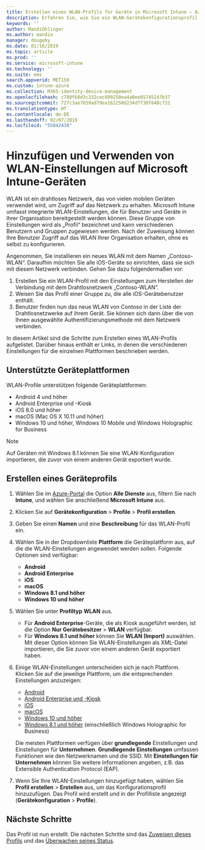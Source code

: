 ```yaml
---
title: Erstellen eines WLAN-Profils für Geräte in Microsoft Intune – Azure | Microsoft-Dokumentation
description: Erfahren Sie, wie Sie ein WLAN-Gerätekonfigurationsprofil in Microsoft Intune erstellen. Erstellen Sie Profile für Android, Android Enterprise, Android-Kiosk, iOS, macOS, Windows 10 und höher sowie Windows Holographic for Business. Verwenden Sie diese Profile, um beispielsweise eine WLAN-Verbindung zu erstellen, um Zertifikate zu verwenden, einen EAP-Typ und eine Authentifizierungsmethode auszuwählen oder einen Proxy zu aktivieren.
keywords: ''
author: MandiOhlinger
ms.author: mandia
manager: dougeby
ms.date: 01/16/2019
ms.topic: article
ms.prod: ''
ms.service: microsoft-intune
ms.technology: ''
ms.suite: ems
search.appverid: MET150
ms.custom: intune-azure
ms.collection: M365-identity-device-management
ms.openlocfilehash: c780f68d3c332cec899250ea4a0ee85745247b37
ms.sourcegitcommit: 727c3ae7659ad79ea162250d234d7730f840c731
ms.translationtype: HT
ms.contentlocale: de-DE
ms.lasthandoff: 02/07/2019
ms.locfileid: "55842438"
---
```

# <a name="add-and-use-wi-fi-settings-on-your-devices-in-microsoft-intune"></a>Hinzufügen und Verwenden von WLAN-Einstellungen auf Microsoft Intune-Geräten

WLAN ist ein drahtloses Netzwerk, das von vielen mobilen Geräten verwendet wird, um Zugriff auf das Netzwerk zu erhalten. Microsoft Intune umfasst integrierte WLAN-Einstellungen, die für Benutzer und Geräte in Ihrer Organisation bereitgestellt werden können. Diese Gruppe von Einstellungen wird als „Profil“ bezeichnet und kann verschiedenen Benutzern und Gruppen zugewiesen werden. Nach der Zuweisung können Ihre Benutzer Zugriff auf das WLAN Ihrer Organisation erhalten, ohne es selbst zu konfigurieren.

Angenommen, Sie installieren ein neues WLAN mit dem Namen „Contoso-WLAN“. Daraufhin möchten Sie alle iOS-Geräte so einrichten, dass sie sich mit diesem Netzwerk verbinden. Gehen Sie dazu folgendermaßen vor:

1. Erstellen Sie ein WLAN-Profil mit den Einstellungen zum Herstellen der Verbindung mit dem Drahtlosnetzwerk „Contoso-WLAN“.
2. Weisen Sie das Profil einer Gruppe zu, die alle iOS-Gerätebenutzer enthält.
3. Benutzer finden nun das neue WLAN von Contoso in der Liste der Drahtlosnetzwerke auf ihrem Gerät. Sie können sich dann über die von Ihnen ausgewählte Authentifizierungsmethode mit dem Netzwerk verbinden.

In diesem Artikel sind die Schritte zum Erstellen eines WLAN-Profils aufgelistet. Darüber hinaus enthält er Links, in denen die verschiedenen Einstellungen für die einzelnen Plattformen beschrieben werden.

## <a name="supported-device-platforms"></a>Unterstützte Geräteplattformen

WLAN-Profile unterstützen folgende Geräteplattformen:

- Android 4 und höher
- Android Enterprise und -Kiosk
- iOS 8.0 und höher
- macOS (Mac OS X 10.11 und höher)
- Windows 10 und höher, Windows 10 Mobile und Windows Holographic for Business

> [!NOTE]
> Auf Geräten mit Windows 8.1 können Sie eine WLAN-Konfiguration importieren, die zuvor von einem anderen Gerät exportiert wurde.

## <a name="create-a-device-profile"></a>Erstellen eines Geräteprofils

1. Wählen Sie im [Azure-Portal](https://portal.azure.com) die Option **Alle Dienste** aus, filtern Sie nach **Intune**, und wählen Sie anschließend **Microsoft Intune** aus. 
2. Klicken Sie auf **Gerätekonfiguration** > **Profile** > **Profil erstellen**.
3. Geben Sie einen **Namen** und eine **Beschreibung** für das WLAN-Profil ein.
4. Wählen Sie in der Dropdownliste **Plattform** die Geräteplattform aus, auf die die WLAN-Einstellungen angewendet werden sollen. Folgende Optionen sind verfügbar:

    - **Android**
    - **Android Enterprise**
    - **iOS**
    - **macOS**
    - **Windows 8.1 und höher**
    - **Windows 10 und höher**

5. Wählen Sie unter **Profiltyp** **WLAN** aus.

    - Für **Android Enterprise**-Geräte, die als Kiosk ausgeführt werden, ist die Option **Nur Gerätebesitzer** > **WLAN** verfügbar.
    - Für **Windows 8.1 und höher** können Sie **WLAN (Import)** auswählen. Mit dieser Option können Sie WLAN-Einstellungen als XML-Datei importieren, die Sie zuvor von einem anderen Gerät exportiert haben.

6. Einige WLAN-Einstellungen unterscheiden sich je nach Plattform. Klicken Sie auf die jeweilige Plattform, um die entsprechenden Einstellungen anzuzeigen:

    - [Android](wi-fi-settings-android.md)
    - [Android Enterprise und -Kiosk](wi-fi-settings-android-enterprise.md)
    - [iOS](wi-fi-settings-ios.md)
    - [macOS](wi-fi-settings-macos.md)
    - [Windows 10 und höher](wi-fi-settings-windows.md)
    - [Windows 8.1 und höher](wi-fi-settings-import-windows-8-1.md) (einschließlich Windows Holographic for Business)

    Die meisten Plattformen verfügen über **grundlegende** Einstellungen und Einstellungen für **Unternehmen**. **Grundlegende Einstellungen** umfassen Funktionen wie den Netzwerknamen und die SSID. Mit **Einstellungen für Unternehmen** können Sie weitere Informationen angeben, z.B. das Extensible Authentication Protocol (EAP).

7. Wenn Sie Ihre WLAN-Einstellungen hinzugefügt haben, wählen Sie **Profil erstellen** > **Erstellen** aus, um das Konfigurationsprofil hinzuzufügen. Das Profil wird erstellt und in der Profilliste angezeigt (**Gerätekonfiguration** > **Profile**).

## <a name="next-steps"></a>Nächste Schritte

Das Profil ist nun erstellt. Die nächsten Schritte sind das [Zuweisen dieses Profils](device-profile-assign.md) und das [Überwachen seines Status](device-profile-monitor.md).
